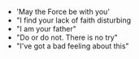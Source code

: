 - 'May the Force be with you'
- "I find your lack of faith disturbing
- "I am your father"
- "Do or do not. There is no try"
- "I've got a bad feeling about this"
